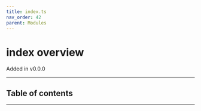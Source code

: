 ```yaml
---
title: index.ts
nav_order: 42
parent: Modules
---
```


# index overview

Added in v0.0.0

---

<h2 class="text-delta">Table of contents</h2>

---

